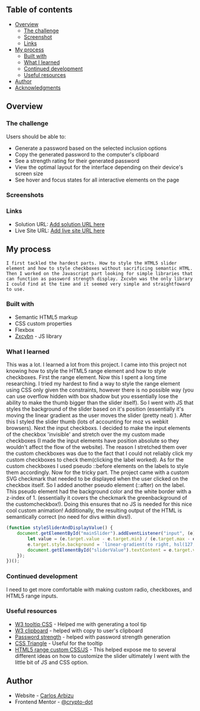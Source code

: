 
## Table of contents

- [Overview](#overview)
  - [The challenge](#the-challenge)
  - [Screenshot](#screenshot)
  - [Links](#links)
- [My process](#my-process)
  - [Built with](#built-with)
  - [What I learned](#what-i-learned)
  - [Continued development](#continued-development)
  - [Useful resources](#useful-resources)
- [Author](#author)
- [Acknowledgments](#acknowledgments)

## Overview

### The challenge

Users should be able to:

- Generate a password based on the selected inclusion options
- Copy the generated password to the computer's clipboard
- See a strength rating for their generated password
- View the optimal layout for the interface depending on their device's screen size
- See hover and focus states for all interactive elements on the page

### Screenshots


### Links

- Solution URL: [Add solution URL here](https://your-solution-url.com)
- Live Site URL: [Add live site URL here](https://your-live-site-url.com)

## My process
    I first tackled the hardest parts. How to style the HTML5 slider element and how to style checkboxes without sacrificing semantic HTML. Then I worked on the Javascript part looking for simple libraries that can function as password strength display. Zxcvbn was the only library I could find at the time and it seemed very simple and straightfoward to use.
### Built with

- Semantic HTML5 markup
- CSS custom properties
- Flexbox
- [Zxcvbn](https://github.com/dropbox/zxcvbn) - JS library

### What I learned

This was a lot. I learned a lot from this project. I came into this project not knowing how to style the HTML5 range element and how to style checkboxes. First the range element. Now this I spent a long time researching. I tried my hardest to find a way to style the range element using CSS only given the constraints, however there is no possible way (you can use overflow hidden with box shadow but you essentially lose the ability to make the thumb bigger than the slider itself). So I went with JS that styles the background of the slider based on it's position (essentially it's moving the linear gradient as the user moves the slider (pretty neat) ). After this I styled the slider thumb (lots of accounting for moz vs webkit browsers). Next the input checkboxs. I decided to make the input elements of the checkbox 'invisible' and stretch over the my custom made checkboxes (I made the input elements have position absolute so they wouldn't affect the flow of the website). The reason I stretched them over the custom checkboxes was due to the fact that I could not reliably click my custom checkboxes to check them(clicking the label worked). As for the custom checkboxes I used pseudo ::before elements on the labels to style them accordingly. Now for the tricky part. The project came with a custom SVG checkmark that needed to be displayed when the user clicked on the checkbox itself. So I added another pseudo element (::after) on the label. This pseudo element had the background color and the white border with a z-index of 1. (essentially it covers the checkmark the greenbackground of the customcheckbox!). Doing this ensures that no JS is needed for this nice cool custom animation! Additionally, the resulting output of the HTML is semantically correct (no need for divs within divs!).

```js
(function styleSliderAndDisplayValue() {
    document.getElementById("mainSlider").addEventListener("input", (e) => {
        let value = (e.target.value - e.target.min) / (e.target.max - e.target.min) * 100;
        e.target.style.background = `linear-gradient(to right, hsl(127, 100%, 82%) 0%, hsl(127, 100%, 82%) ${value}%, hsl(248, 15%, 11%) ${value}%, hsl(248, 15%, 11%) 100%)`;
        document.getElementById("sliderValue").textContent = e.target.value;
    });
})();
```


### Continued development

I need to get more comfortable with making custom radio, checkboxes, and HTML5 range inputs.

### Useful resources

- [W3 tooltip CSS](https://www.w3schools.com/css/css_tooltip.asp) - Helped me with generating a tool tip
- [W3 clipboard](https://www.w3schools.com/howto/tryit.asp?filename=tryhow_js_copy_clipboard) -  helped with copy to user's clipboard
- [Password strength](https://github.com/dropbox/zxcvbn) -  helped with password strength generation
- [CSS Triangle](https://css-tricks.com/snippets/css/css-triangle/) -  Useful for the tooltip
- [HTML5 range custom CSS/JS](https://stackoverflow.com/questions/18389224/how-to-style-html5-range-input-to-have-different-color-before-and-after-slider) - This helped expose me to several different ideas on how to customize the slider ultimately I went with the little bit of JS and CSS option.

## Author

- Website - [Carlos Arbizu](https://arbizu.dev)
- Frontend Mentor - [@crypto-dot](https://www.frontendmentor.io/profile/crypto-dot)

